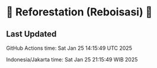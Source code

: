 
# 🌳 Reforestation (Reboisasi) 🌲

## Last Updated

GitHub Actions time: Sat Jan 25 14:15:49 UTC 2025

Indonesia/Jakarta time: Sat Jan 25 21:15:49 WIB 2025
